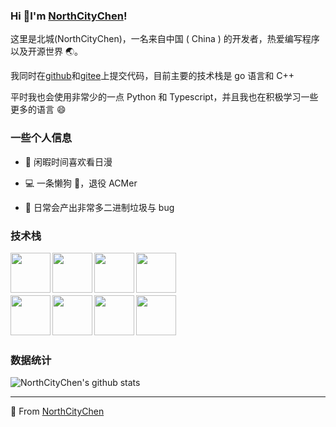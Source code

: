 ### Hi 👋I'm [NorthCityChen](https://grimoire.cn)!

这里是北城(NorthCityChen)，一名来自中国 ( China ) 的开发者，热爱编写程序以及开源世界 🌏。

我同时在[github](https://github.com/NorthCityChen)和[gitee](https://gitee.com/NorthCityChen)上提交代码，目前主要的技术栈是 go 语言和 C++

平时我也会使用非常少的一点 Python 和 Typescript，并且我也在积极学习一些更多的语言 :smile:

### 一些个人信息

- 🎉 闲暇时间喜欢看日漫

- 💻 一条懒狗 🐶，退役 ACMer

- 🐛 日常会产出非常多二进制垃圾与 bug


### 技术栈

<img align="left" width="64px" src="https://cdn.jsdelivr.net/npm/simple-icons@v3/icons/go.svg" />
<img align="left" width="64px" src="https://cdn.jsdelivr.net/npm/simple-icons@v3/icons/python.svg" />
<img align="left" width="64px" src="https://cdn.jsdelivr.net/npm/simple-icons@v3/icons/cplusplus.svg" />
<img align="left" width="64px" src="https://cdn.jsdelivr.net/npm/simple-icons@v3/icons/node-dot-js.svg" />

<br>
<br>
<br>
<br>

<img align="left" width="64px" src="https://cdn.jsdelivr.net/npm/simple-icons@v3/icons/java.svg" />
<img align="left" width="64px" src="https://cdn.jsdelivr.net/npm/simple-icons@v3/icons/vue-dot-js.svg" />
<img align="left" width="64px" src="https://cdn.jsdelivr.net/npm/simple-icons@v3/icons/mysql.svg" />
<img align="left" width="64px" src="https://cdn.jsdelivr.net/npm/simple-icons@v3/icons/redis.svg" />

<br>
<br>
<br>
<br>


### 数据统计

![NorthCityChen's github stats](https://github-readme-stats.vercel.app/api?username=NorthCityChen&show_icons=true)

----

🌟 From [NorthCityChen](https://grimoire.cn)
